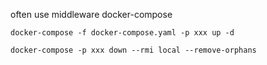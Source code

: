 often use middleware docker-compose

```
docker-compose -f docker-compose.yaml -p xxx up -d

docker-compose -p xxx down --rmi local --remove-orphans
```